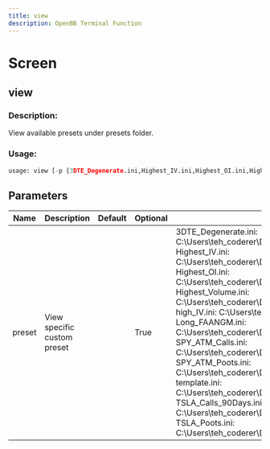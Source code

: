 ```yaml
---
title: view
description: OpenBB Terminal Function
---
```


# Screen

## view

### Description: 

View available presets under presets folder.

### Usage: 
```python
usage: view [-p {3DTE_Degenerate.ini,Highest_IV.ini,Highest_OI.ini,Highest_Volume.ini,high_IV.ini,Long_FAANGM.ini,SPY_ATM_Calls.ini,SPY_ATM_Poots.ini,template.ini,TSLA_Calls_90Days.ini,TSLA_Poots.ini}]
```

## Parameters

| Name | Description | Default | Optional | Choices |
| ---- | ----------- | ------- | -------- | ------- |
| preset | View specific custom preset |  | True | 3DTE_Degenerate.ini:  C:\Users\teh_coderer\Documents\GitHub\OpenBBTerminalMine\openbb_terminal\stocks\options\presets\3DTE_Degenerate.ini,  Highest_IV.ini:  C:\Users\teh_coderer\Documents\GitHub\OpenBBTerminalMine\openbb_terminal\stocks\options\presets\Highest_IV.ini,  Highest_OI.ini:  C:\Users\teh_coderer\Documents\GitHub\OpenBBTerminalMine\openbb_terminal\stocks\options\presets\Highest_OI.ini,  Highest_Volume.ini:  C:\Users\teh_coderer\Documents\GitHub\OpenBBTerminalMine\openbb_terminal\stocks\options\presets\Highest_Volume.ini,  high_IV.ini:  C:\Users\teh_coderer\Documents\GitHub\OpenBBTerminalMine\openbb_terminal\stocks\options\presets\high_IV.ini,  Long_FAANGM.ini:  C:\Users\teh_coderer\Documents\GitHub\OpenBBTerminalMine\openbb_terminal\stocks\options\presets\Long_FAANGM.ini,  SPY_ATM_Calls.ini:  C:\Users\teh_coderer\Documents\GitHub\OpenBBTerminalMine\openbb_terminal\stocks\options\presets\SPY_ATM_Calls.ini,  SPY_ATM_Poots.ini:  C:\Users\teh_coderer\Documents\GitHub\OpenBBTerminalMine\openbb_terminal\stocks\options\presets\SPY_ATM_Poots.ini,  template.ini:  C:\Users\teh_coderer\Documents\GitHub\OpenBBTerminalMine\openbb_terminal\stocks\options\presets\template.ini,  TSLA_Calls_90Days.ini:  C:\Users\teh_coderer\Documents\GitHub\OpenBBTerminalMine\openbb_terminal\stocks\options\presets\TSLA_Calls_90Days.ini,  TSLA_Poots.ini:  C:\Users\teh_coderer\Documents\GitHub\OpenBBTerminalMine\openbb_terminal\stocks\options\presets\TSLA_Poots.ini |


